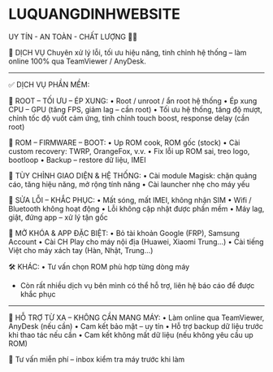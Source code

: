 # LUQUANGDINHWEBSITE
UY TÍN - AN TOÀN - CHẤT LƯỢNG 🧑‍💻

🔧 DỊCH VỤ 
Chuyên xử lý lỗi, tối ưu hiệu năng, tinh chỉnh hệ thống – làm online 100% qua TeamViewer / AnyDesk.

---

✅ DỊCH VỤ PHẦN MỀM:

🔹 ROOT – TỐI ƯU – ÉP XUNG:
• Root / unroot / ẩn root hệ thống
• Ép xung CPU – GPU (tăng FPS, giảm lag – cần root)
• Tối ưu hệ thống, tăng độ mượt, chỉnh tốc độ vuốt cảm ứng, tinh chỉnh touch boost, response delay (cần root)

💾 ROM – FIRMWARE – BOOT:
• Up ROM cook, ROM gốc (stock)
• Cài custom recovery: TWRP, OrangeFox, v.v.
• Fix lỗi up ROM sai, treo logo, bootloop
• Backup – restore dữ liệu, IMEI

📱 TÙY CHỈNH GIAO DIỆN & HỆ THỐNG:
• Cài module Magisk: chặn quảng cáo, tăng hiệu năng, mở rộng tính năng
• Cài launcher nhẹ cho máy yếu

📡 SỬA LỖI – KHẮC PHỤC:
• Mất sóng, mất IMEI, không nhận SIM
• Wifi / Bluetooth không hoạt động
• Lỗi không cập nhật được phần mềm
• Máy lag, giật, đứng app – xử lý tận gốc

🔐 MỞ KHÓA & APP ĐẶC BIỆT:
• Bỏ tài khoản Google (FRP), Samsung Account
• Cài CH Play cho máy nội địa (Huawei, Xiaomi Trung...)
• Cài tiếng Việt cho máy xách tay (Hàn, Nhật, Trung...)

🛠 KHÁC:
• Tư vấn chọn ROM phù hợp từng dòng máy
- Còn rất nhiều dịch vụ bên mình có thể hỗ trợ, liên hệ báo cáo để được khắc phục
---

📲 HỖ TRỢ TỪ XA – KHÔNG CẦN MANG MÁY:
• Làm online qua TeamViewer, AnyDesk (nếu cần)
• Cam kết bảo mật – uy tín
• Hỗ trợ backup dữ liệu trước khi thao tác nếu cần
• Cam kết không mất dữ liệu (nếu không yêu cầu up ROM)

💬 Tư vấn miễn phí – inbox kiểm tra máy trước khi làm
